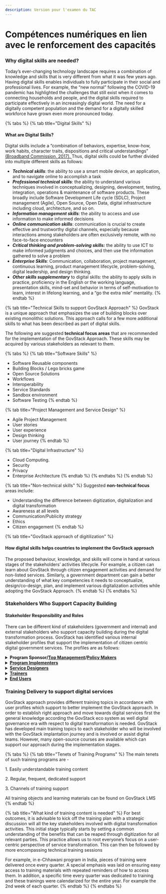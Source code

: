 ```yaml
---
description: Version pour l'examen du TAC
---
```


# Compétences numériques en lien avec le renforcement des capacités

### Why digital skills are needed? &#x20;

Today’s ever-changing technology landscape requires a combination of knowledge and skills that is very different from what it was few years ago. Having digital skills enables individuals to fully participate in their social and professional lives. For example, the “new normal” following the COVID-19 pandemic has highlighted the challenges that still exist when it comes to connecting households and people, and the digital skills required to participate effectively in an increasingly digital world. The need for a digitally competent population and the demand for a digitally skilled workforce have grown even more pronounced today.

{% tabs %}
{% tab title="Digital Skills" %}
#### What are Digital Skills?&#x20;

Digital skills include a “combination of behaviors, expertise, know-how, work habits, character traits, dispositions and critical understandings” [(Broadband Commission, 2017). ](https://www.broadbandcommission.org/Documents/publications/WG-Education-Report2017.pdf)Thus, digital skills could be further divided into multiple different skills as follows: &#x20;

* _**Technical skills**_: the ability to use a smart mobile device, an application, and to navigate online to accomplish a task &#x20;
* _**Professional technical skills**_: the ability to understand various techniques involved in conceptualizing, designing, development, testing, integration, operations & maintenance of software products. These broadly include Software Development Life cycle (SDLC), Project management (Agile), Open Source, Open Data, digital infrastructure including cloud, architecture, and so on.&#x20;
* _**Information management skills**_: the ability to access and use information to make informed decisions &#x20;
* _**Online communication skills**_: communication is crucial to create effective and trustworthy digital channels, especially because interactions among stakeholders are often exclusively remote, with no face-to-face encounters &#x20;
* _**Critical thinking and problem-solving skills:**_ the ability to use ICT to make informed judgments and choices, and then use the information gathered to solve a problem &#x20;
* _**Enterprise Skills**_: Communication, collaboration, project management, continuous learning, product management lifecycle, problem-solving, digital leadership, and design thinking.&#x20;
* _**Other skills supplementary**_ to digital skills: the ability to apply skills in practice, proficiency in the English or the working language, presentation skills, mind-set and behavior in terms of self-motivation to learn, interest in lifelong learning, and a “go the extra mile” mentality.
{% endtab %}

{% tab title="Technical Skills to support GovStack Approach" %}
GovStack is a unique approach that emphasizes the use of building blocks over existing monolithic solutions. This approach calls for a few more additional skills to what has been described as part of digital skills.

The following are suggested **technical focus areas** that are recommended for the implementation of the GovStack Approach. These skills may be acquired by various stakeholders as relevant to them.&#x20;

{% tabs %}
{% tab title="Software Skills" %}
* Software Reusable components&#x20;
* Building Blocks / Lego bricks game&#x20;
* Open Source Solutions&#x20;
* Workflows&#x20;
* Interoperability&#x20;
* Service Standards
* Sandbox environment&#x20;
* Software Testing&#x20;
{% endtab %}

{% tab title="Project Management and Service Design" %}
* Agile Project Management&#x20;
* User stories&#x20;
* User experience&#x20;
* Design thinking&#x20;
* User journey&#x20;
{% endtab %}

{% tab title="Digital Infrastructure" %}
* Cloud Computing.&#x20;
* Security&#x20;
* Privacy&#x20;
* Enterprise Architecture&#x20;
{% endtab %}
{% endtabs %}
{% endtab %}

{% tab title="Non-technical skills" %}
&#x20; Suggested **non-technical focus** areas include:

* Understanding the difference between digitization, digitalization and digital transformation&#x20;
* Awareness at all levels&#x20;
* Communication/Publicity strategy&#x20;
* Ethics&#x20;
* Citizen engagement
{% endtab %}

{% tab title="GovStack approach of digitilization" %}
#### How digital skills helps countries to implement the GovStack approach

The proposed behaviour, knowledge, and skills will come in hand at various stages of the stakeholders’ activities lifecycle. For example, a citizen can learn about GovStack through citizen engagement activities and demand for non-listed services. Similarly, a government department can gain a better understanding of what key competencies it needs to conceptualize, design/co-design, plan, and implement various digitalization activities while adopting the GovStack Approach.
{% endtab %}
{% endtabs %}

### Stakeholders Who Support Capacity Building

#### Stakeholder Responsibility and Roles

There can be different kind of stakeholders (government and internal) and external stakeholders who support capacity building during the digital transformation process. GovStack has identified various internal stakeholder profiles that support the implementation of citizen centric digital government services. The profiles are as follows:&#x20;

<details>

<summary> <strong>Program Sponsor/</strong><a href="https://govstack.gitbook.io/implementation-playbook/govstack-implementation-playbook/annex/govstack-user-profiles-taxonomy#top-management"><strong>Top Management</strong></a><strong>/</strong><a href="https://govstack.gitbook.io/implementation-playbook/govstack-implementation-playbook/annex/govstack-user-profiles-taxonomy#policy-makers"><strong>Policy Makers</strong></a> </summary>

Their main function is as decision-makers in national or regional governments, and head government entities. They perform legislative duties and are in charge of the long-term planning for the government ministries.&#x20;

On the other hand, policy officials research, analyze and develop policies in various public sectors, and shape and implement these policies to improve the existing regulation around the sector. They evaluate effects of existing policies and report findings to the government and members of the public. Policy officers work closely with partners, external organizations or other stakeholders and provide them with regular updates.&#x20;

</details>

<details>

<summary><a href="https://govstack.gitbook.io/implementation-playbook/govstack-implementation-playbook/annex/govstack-user-profiles-taxonomy#middle-and-lower-management"><strong>Program Implementers</strong> </a></summary>

Program implementers, also known as middle managers plan, organize, direct, control and coordinate various departments within the government such as administrative, digital transformation, human resource, public relations, accounting and finance etc. They take directives from the top managers, implement the strategies and supervise the operations of their entities at the national and regional levels. They also coordinate between the top and lower levels of management to ensure the set targets are met.&#x20;

The ICT professionals undertake various leadership activities (e.g., planning, coordination, and direction) across information technology subfields.

</details>

<details>

<summary><a href="https://govstack.gitbook.io/implementation-playbook/govstack-implementation-playbook/annex/govstack-user-profiles-taxonomy#service-design"><strong>Service Designers</strong></a> </summary>

Service designers are responsible for planning the entire lifecycle of a product or service. This may involve creating or transforming the catalog of products and services delivered by different government departments.&#x20;

</details>

<details>

<summary><a href="https://govstack.gitbook.io/implementation-playbook/govstack-implementation-playbook/annex/govstack-user-profiles-taxonomy#trainers"><strong>Trainers</strong></a></summary>

Trainers are responsible for creating, preparing, and/or delivering professional education programs. These programs are frequently tailored to meet organizational training needs. Moreover, trainers can also carry out research activities and advise policy-makers in connection with education issues.

</details>

<details>

<summary><a href="https://govstack.gitbook.io/implementation-playbook/govstack-implementation-playbook/annex/govstack-user-profiles-taxonomy#end-users-1"><strong>End Users</strong></a></summary>

These are the actual users of applications. These are people who either a) deliver services directly or indirectly to the end beneficiaries or b) are recipients of the services. These include employees and citizens.&#x20;

</details>

### Training Delivery to support digital services

GovStack approach provides different training topics in accordance with user profiles which support to better implement the GovStack approach. In order to establish right approach and move towards digital services first the general knowledge according the GovStack eco system as well digital governance era with respect to digital transformation is needed. GovStack has developed main training topics to each stakeholder who will be involved with the GovStack implantation journey and is involved or assist digital teams. However, many open-source courses are available which can support our approach during the implementation stages.&#x20;

{% tabs %}
{% tab title="Tenets of Training Programs" %}
The main tenets of such training programs are - &#x20;

1\. Easily understandable training content&#x20;

2\. Regular, frequent, dedicated support&#x20;

3\. Channels of training support&#x20;

All training objects and learning materials can be found on GovStack LMS
{% endtab %}

{% tab title="What kind of training content is needed" %}
For best outcomes, it is advisable to kick off the training plan with a strategic discussion will all the key stakeholders involved with digital transformation activities. This initial stage typically starts by setting a common understanding of the benefits that can be reaped through digitization for all relevant parties. This practice allows us to root everyone’s focus on a user-centric perspective of service transformation. This can then be followed by more encompassing technical training sessions

For example, in e-Chhawani program in India, pieces of training were delivered once every quarter. A special emphasis was laid on ensuring easy access to training materials with repeated reminders of how to access them. In addition, a specific time every quarter was dedicated to training and these trainings were calendarized for the entire year. For example the 2nd week of each quarter.&#x20;
{% endtab %}
{% endtabs %}
